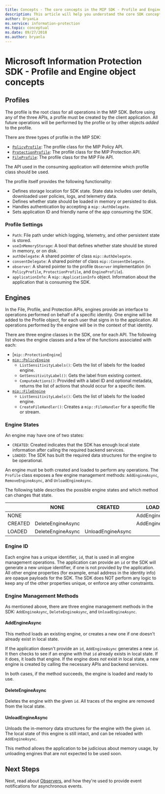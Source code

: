 ```yaml
---
title: Concepts - The core concepts in the MIP SDK - Profile and Engine
description: This article will help you understand the core SDK concepts called the Profile and Engine, which are created during application initialization.
author: BryanLa
ms.service: information-protection
ms.topic: conceptual
ms.date: 09/27/2018
ms.author: bryanla
---
```


# Microsoft Information Protection SDK - Profile and Engine object concepts

## Profiles

The profile is the root class for all operations in the MIP SDK. Before using any of the three APIs, a profile must be created by the client application. All future operations will be performed by the profile or by other objects *added* to the profile.

There are three types of profile in the MIP SDK:

- [`PolicyProfile`](reference/class_mip_policyprofile.md): The profile class for the MIP Policy API.
- [`ProtectionProfile`](reference/class_mip_protectionprofile.md): The profile class for the MIP Protection API.
- [`FileProfile`](reference/class_mip_fileprofile.md): The profile class for the MIP File API.

The API used in the consuming application will determine which profile class should be used.

The profile itself provides the following functionality:

- Defines storage location for SDK state. State data includes user details, downloaded user policies, logs, and telemetry data.
- Defines whether state should be loaded in memory or persisted to disk.
- Handles authentication by accepting a `mip::AuthDelegate`.
- Sets application ID and friendly name of the app consuming the SDK.

### Profile Settings

- `Path`: File path under which logging, telemetry, and other persistent state is stored.
- `useInMemoryStorage`: A bool that defines whether state should be stored in memory, or on disk.
- `authDelegate`: A shared pointer of class `mip::AuthDelegate`. 
- `consentDelegate`: A shared pointer of class `mip::ConsentDelegate`. 
- `observer`: A shared pointer to the profile `Observer` implementation (in `PolicyProfile`, `ProtectionProfile`, and `EngineProfile`).
- `applicationInfo`: A `mip::ApplicationInfo` object. Information about the application that is consuming the SDK.

## Engines

In the File, Profile, and Protection APIs, engines provide an interface to operations performed on behalf of a specific identity. One engine will be added to the Profile object, for each user that signs in to the application. All operations performed by the engine will be in the context of that identity.

There are three engine classes in the SDK, one for each API. The following list shows the engine classes and a few of the functions associated with each:

- [`mip::ProtectionEngine`]
- [`mip::PolicyEngine`](reference/class_mip_policyengine.md)
  - `ListSensitivityLabels()`: Gets the list of labels for the loaded engine.
  - `GetSensitivityLabel()`: Gets the label from existing content.
  - `ComputeActions()`: Provided with a label ID and optional metadata, returns the list of actions that should occur for a specific item.
- [`mip::FileEngine`](reference/class_mip_fileengine.md)
  - `ListSensitivityLabels()`: Gets the list of labels for the loaded engine.
  - `CreateFileHandler()`: Creates a `mip::FileHandler` for a specific file or stream.

### Engine States

An engine may have one of two states:

- `CREATED`: Created indicates that the SDK has enough local state information after calling the required backend services.
- `LOADED`: The SDK has built the required data structures for the engine to be operational.

An engine must be both created and loaded to perform any operations. The `Profile` class exposes a few engine management methods: `AddEngineAsync`, `RemoveEngineAsync`, and `UnloadEngineAsync`.

The following table describes the possible engine states and which method can changes that state.

|         | NONE              | CREATED           | LOADED         |
|---------|-------------------|-------------------|----------------|
| NONE    |                   |                   | AddEngineAsync |
| CREATED | DeleteEngineAsync |                   | AddEngineAsync |
| LOADED  | DeleteEngineAsync | UnloadEngineAsync |                |

### Engine ID

Each engine has a unique identifier, `id`, that is used in all engine management operations. The application can provide an `id` or the SDK will generate a new unique identifier, if one is not provided by the application. All other engine properties (for example, email address in the identity info) are opaque payloads for the SDK. The SDK does NOT perform any logic to keep any of the other properties unique, or enforce any other constraints.

### Engine Management Methods

As mentioned above, there are three engine management methods in the SDK: `AddEngineAsync`, `DeleteEngineAsync`, and `UnloadEngineAsync`.

#### AddEngineAsync

This method loads an existing engine, or creates a new one if one doesn't already exist in local state.

If the application doesn't provide an `id`, `AddEngineAsync` generates a new `id`. It then checks to see if an engine with that `id` already exists in local state. If it does, it loads that engine. If the engine does *not* exist in local state, a new engine is created by calling the necessary APIs and backend services.

In both cases, if the method succeeds, the engine is loaded and ready to use.

#### DeleteEngineAsync

Deletes the engine with the given `id`. All traces of the engine are removed from the local state.

#### UnloadEngineAsync

Unloads the in-memory data structures for the engine with the given `id`. The local state of this engine is still intact, and can be reloaded with `AddEngineAsync`.

This method allows the application to be judicious about memory usage, by unloading engines that are not expected to be used soon.

## Next Steps

Next, read about [Observers](concept-async-observers.md), and how they're used to provide event notifications for asynchronous events.
